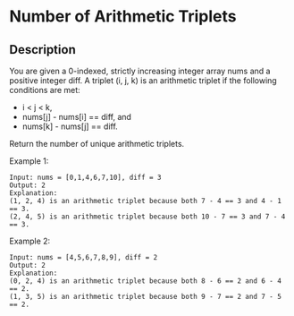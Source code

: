 # Number of Arithmetic Triplets
## Description

You are given a 0-indexed, strictly increasing integer array nums and a positive integer diff. A triplet (i, j, k) is an arithmetic triplet if the following conditions are met:

- i < j < k,
- nums[j] - nums[i] == diff, and
- nums[k] - nums[j] == diff.

Return the number of unique arithmetic triplets.
 
Example 1:

```
Input: nums = [0,1,4,6,7,10], diff = 3
Output: 2
Explanation:
(1, 2, 4) is an arithmetic triplet because both 7 - 4 == 3 and 4 - 1 == 3.
(2, 4, 5) is an arithmetic triplet because both 10 - 7 == 3 and 7 - 4 == 3. 
```

Example 2:

```
Input: nums = [4,5,6,7,8,9], diff = 2
Output: 2
Explanation:
(0, 2, 4) is an arithmetic triplet because both 8 - 6 == 2 and 6 - 4 == 2.
(1, 3, 5) is an arithmetic triplet because both 9 - 7 == 2 and 7 - 5 == 2.
```